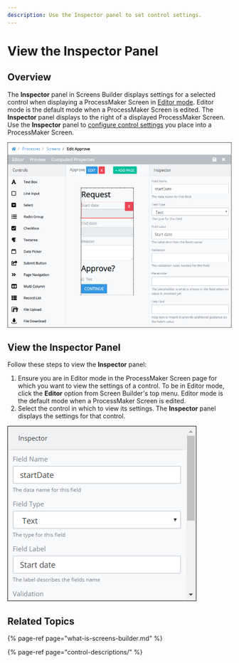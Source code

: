 ```yaml
---
description: Use the Inspector panel to set control settings.
---
```


# View the Inspector Panel

## Overview

The **Inspector** panel in Screens Builder displays settings for a selected control when displaying a ProcessMaker Screen in [Editor mode](screens-builder-modes.md#editor-mode). Editor mode is the default mode when a ProcessMaker Screen is edited. The **Inspector** panel displays to the right of a displayed ProcessMaker Screen. Use the **Inspector** panel to [configure control settings](control-descriptions/) you place into a ProcessMaker Screen.

![Screens Builder displaying the Inspector panel in Editor mode ](../../../.gitbook/assets/screens-editor-mode-processes.png)

## View the Inspector Panel

Follow these steps to view the **Inspector** panel:

1. Ensure you are in Editor mode in the ProcessMaker Screen page for which you want to view the settings of a control. To be in Editor mode, click the **Editor** option from Screen Builder's top menu. Editor mode is the default mode when a ProcessMaker Screen is edited.
2. Select the control in which to view its settings. The **Inspector** panel displays the settings for that control.

![Inspector panel displaying control settings in Editor mode](../../../.gitbook/assets/inspector-panel-scripts-builder-processes.png)

## Related Topics

{% page-ref page="what-is-screens-builder.md" %}

{% page-ref page="control-descriptions/" %}



